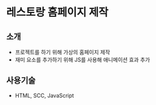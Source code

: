 # 레스토랑 홈페이지 제작

## 소개
- 프로젝트를 하기 위해 가상의 홈페이지 제작
- 재미 요소를 추가하기 위해 JS를 사용해 애니메이션 효과 추가

## 사용기술
- HTML, SCC, JavaScript



